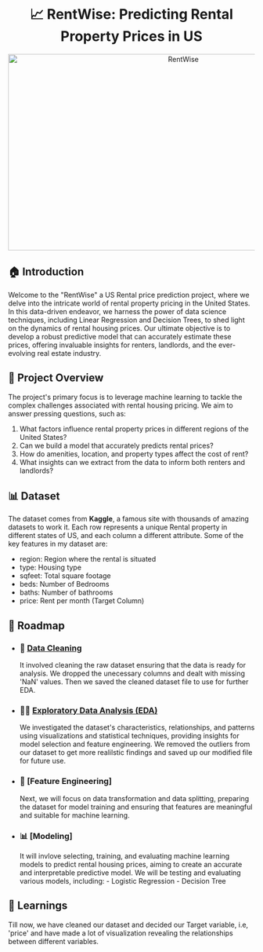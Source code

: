 <div align="center">

# 📈 RentWise: Predicting Rental Property Prices in US

<img align="center" src="https://github.com/kartik-kakar/US-Rental-Housing-Prediction/blob/db230e419eefd649fcedb277237c01697aa6615e/RentWise%20Logo.png" title="RentWise" width="700" height="400">

</div>


## 🏠 Introduction

Welcome to the "RentWise" a US Rental price prediction project, where we delve into the intricate world of rental property pricing in the United States. In this data-driven endeavor, we harness the power of data science techniques, including Linear Regression and Decision Trees, to shed light on the dynamics of rental housing prices. Our ultimate objective is to develop a robust predictive model that can accurately estimate these prices, offering invaluable insights for renters, landlords, and the ever-evolving real estate industry.


## 🎯 Project Overview

The project's primary focus is to leverage machine learning to tackle the complex challenges associated with rental housing pricing. We aim to answer pressing questions, such as:

1. What factors influence rental property prices in different regions of the United States?
2. Can we build a model that accurately predicts rental prices?
3. How do amenities, location, and property types affect the cost of rent?
4. What insights can we extract from the data to inform both renters and landlords?


## 📊 Dataset

The dataset comes from **Kaggle**, a famous site with thousands of amazing datasets to work it. Each row represents a unique Rental property in different states of US, and each column a different attribute. Some of the key features in my dataset are:
  - region: Region where the rental is situated
  - type: Housing type
  - sqfeet: Total square footage
  - beds: Number of Bedrooms
  - baths: Number of bathrooms
  - price: Rent per month (Target Column)


## 🚀 Roadmap

  - ### 🧹 [Data Cleaning](https://github.com/kartik-kakar/RentWise-Predicting-Rental-Property-Prices-In-US/blob/37ec38d5514f697f7f2a22d29b820da12f05bae9/1.%20Data_Cleaning.ipynb)
       It involved cleaning the raw dataset ensuring that the data is ready for analysis. We dropped the unecessary columns and dealt with missing 'NaN' values. Then we saved the cleaned dataset file to use for 
       further EDA.

  - ### 🕵️‍♂️ [Exploratory Data Analysis (EDA)](https://github.com/kartik-kakar/RentWise-Predicting-Rental-Property-Prices-In-US/blob/9558fd78019ddd15a0bda9d723c69bdd4251874b/2.%20EDA.ipynb)
       We investigated the dataset's characteristics, relationships, and patterns using visualizations and statistical techniques, providing insights for model selection and feature engineering. We removed the 
       outliers from our dataset to get more realilstic findings and saved up our modified file for future use. 

  - ### 🧠 [Feature Engineering]
       Next, we will focus on data transformation and data splitting, preparing the dataset for model training and ensuring that features are meaningful and suitable for machine learning.

  - ### 📊 [Modeling]
       It will invlove selecting, training, and evaluating machine learning models to predict rental housing prices, aiming to create an accurate and interpretable predictive model.
       We will be testing and evaluating various models, including:
          - Logistic Regression
          - Decision Tree

## 📝 Learnings

Till now, we have cleaned our dataset and decided our Target variable, i.e, 'price' and have made a lot of visualization revealing the relationships between different variables.














